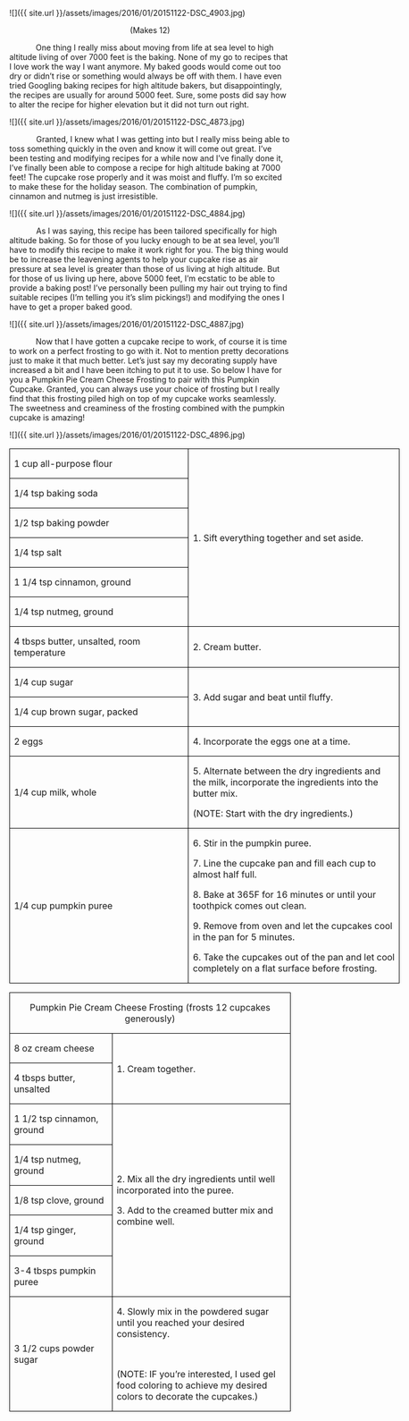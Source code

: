 ![]({{ site.url }}/assets/images/2016/01/20151122-DSC_4903.jpg)
<p align=center style='text-align:center'><span>(Makes 12)</span></p>

<p><span>&nbsp;&nbsp;&nbsp;&nbsp;&nbsp;&nbsp;&nbsp;&nbsp;&nbsp;&nbsp;&nbsp; One
thing I really miss about moving from life at sea level to high altitude living
of over 7000 feet is the baking. None of my go to recipes that I love work the
way I want anymore. My baked goods would come out too dry or didn’t rise or
something would always be off with them. I have even tried Googling baking
recipes for high altitude bakers, but disappointingly, the recipes are usually
for around 5000 feet. Sure, some posts did say how to alter the recipe for
higher elevation but it did not turn out right. </span></p>

![]({{ site.url }}/assets/images/2016/01/20151122-DSC_4873.jpg)

<p style='text-indent:.5in'><span>Granted,
I knew what I was getting into but I really miss being able to toss something
quickly in the oven and know it will come out great. I’ve been testing and
modifying recipes for a while now and I’ve finally done it, I’ve finally been
able to compose a recipe for high altitude baking at 7000 feet! The cupcake rose
properly and it was moist and fluffy. I’m so excited to make these for the
holiday season. The combination of pumpkin, cinnamon and nutmeg is just
irresistible.</span></p>

![]({{ site.url }}/assets/images/2016/01/20151122-DSC_4884.jpg)
<p style='text-indent:.5in'><span>As
I was saying, this recipe has been tailored specifically for high altitude
baking. So for those of you lucky enough to be at sea level, you’ll have to
modify this recipe to make it work right for you. The big thing would be to
increase the leavening agents to help your cupcake rise as air pressure at sea
level is greater than those of us living at high altitude. But for those of us
living up here, above 5000 feet, I’m ecstatic to be able to provide a baking
post! I’ve personally been pulling my hair out trying to find suitable recipes
(I’m telling you it’s slim pickings!) and modifying the ones I have to get a
proper baked good.</span></p>

![]({{ site.url }}/assets/images/2016/01/20151122-DSC_4887.jpg)

<p><span>&nbsp;&nbsp;&nbsp;&nbsp;&nbsp;&nbsp;&nbsp;&nbsp;&nbsp;&nbsp;&nbsp; Now
that I have gotten a cupcake recipe to work, of course it is time to work on a
perfect frosting to go with it. Not to mention pretty decorations just to make
it that much better. Let’s just say my decorating supply have increased a bit
and I have been itching to put it to use. So below I have for you a Pumpkin Pie
Cream Cheese Frosting to pair with this Pumpkin Cupcake. Granted, you can
always use your choice of frosting but I really find that this frosting piled
high on top of my cupcake works seamlessly. The sweetness and creaminess of the
frosting combined with the pumpkin cupcake is amazing! </span></p>

![]({{ site.url }}/assets/images/2016/01/20151122-DSC_4896.jpg)

<table class=MsoTableGrid border=1 cellspacing=0 cellpadding=0 width=524
 style='width:524.4pt;border-collapse:collapse;border:none'>
 <tr style='height:21.5pt'>
  <td width=239 style='width:239.4pt;border:solid windowtext 1.0pt;padding:
  0in 5.4pt 0in 5.4pt;height:21.5pt'>
  <p><span>1 cup all-purpose flour</span></p>
  </td>
  <td width=285 rowspan=6 style='width:285.0pt;border:solid windowtext 1.0pt;
  border-left:none;padding:0in 5.4pt 0in 5.4pt;height:21.5pt'>
  <p><span>1. Sift everything
  together and set aside.</span></p>
  </td>
 </tr>
 <tr style='height:21.1pt'>
  <td width=239 style='width:239.4pt;border:solid windowtext 1.0pt;border-top:
  none;padding:0in 5.4pt 0in 5.4pt;height:21.1pt'>
  <p><span>1/4 tsp baking soda</span></p>
  </td>
 </tr>
 <tr style='height:21.1pt'>
  <td width=239 style='width:239.4pt;border:solid windowtext 1.0pt;border-top:
  none;padding:0in 5.4pt 0in 5.4pt;height:21.1pt'>
  <p><span>1/2 tsp baking powder</span></p>
  </td>
 </tr>
 <tr style='height:21.1pt'>
  <td width=239 style='width:239.4pt;border:solid windowtext 1.0pt;border-top:
  none;padding:0in 5.4pt 0in 5.4pt;height:21.1pt'>
  <p><span>1/4 tsp salt</span></p>
  </td>
 </tr>
 <tr style='height:21.1pt'>
  <td width=239 style='width:239.4pt;border:solid windowtext 1.0pt;border-top:
  none;padding:0in 5.4pt 0in 5.4pt;height:21.1pt'>
  <p><span>1 1/4 tsp cinnamon, ground</span></p>
  </td>
 </tr>
 <tr style='height:21.1pt'>
  <td width=239 style='width:239.4pt;border:solid windowtext 1.0pt;border-top:
  none;padding:0in 5.4pt 0in 5.4pt;height:21.1pt'>
  <p><span>1/4 tsp nutmeg, ground</span></p>
  </td>
 </tr>
 <tr style='height:21.1pt'>
  <td width=239 style='width:239.4pt;border:solid windowtext 1.0pt;border-top:
  none;padding:0in 5.4pt 0in 5.4pt;height:21.1pt'>
  <p><span>4 tbsps butter, unsalted,
  room temperature</span></p>
  </td>
  <td width=285 style='width:285.0pt;border-top:none;border-left:none;
  border-bottom:solid windowtext 1.0pt;border-right:solid windowtext 1.0pt;
  padding:0in 5.4pt 0in 5.4pt;height:21.1pt'>
  <p><span>2. Cream butter.</span></p>
  </td>
 </tr>
 <tr style='height:21.1pt'>
  <td width=239 style='width:239.4pt;border:solid windowtext 1.0pt;border-top:
  none;padding:0in 5.4pt 0in 5.4pt;height:21.1pt'>
  <p><span>1/4 cup sugar</span></p>
  </td>
  <td width=285 rowspan=2 style='width:285.0pt;border-top:none;border-left:
  none;border-bottom:solid windowtext 1.0pt;border-right:solid windowtext 1.0pt;
  padding:0in 5.4pt 0in 5.4pt;height:21.1pt'>
  <p><span>3. Add sugar and beat until
  fluffy.</span></p>
  </td>
 </tr>
 <tr style='height:21.1pt'>
  <td width=239 style='width:239.4pt;border:solid windowtext 1.0pt;border-top:
  none;padding:0in 5.4pt 0in 5.4pt;height:21.1pt'>
  <p><span>1/4 cup brown sugar,
  packed</span></p>
  </td>
 </tr>
 <tr style='height:21.1pt'>
  <td width=239 style='width:239.4pt;border:solid windowtext 1.0pt;border-top:
  none;padding:0in 5.4pt 0in 5.4pt;height:21.1pt'>
  <p><span>2 eggs</span></p>
  </td>
  <td width=285 style='width:285.0pt;border-top:none;border-left:none;
  border-bottom:solid windowtext 1.0pt;border-right:solid windowtext 1.0pt;
  padding:0in 5.4pt 0in 5.4pt;height:21.1pt'>
  <p><span>4. Incorporate the eggs
  one at a time.</span></p>
  </td>
 </tr>
 <tr style='height:21.1pt'>
  <td width=239 style='width:239.4pt;border:solid windowtext 1.0pt;border-top:
  none;padding:0in 5.4pt 0in 5.4pt;height:21.1pt'>
  <p><span>1/4 cup milk, whole</span></p>
  </td>
  <td width=285 style='width:285.0pt;border-top:none;border-left:none;
  border-bottom:solid windowtext 1.0pt;border-right:solid windowtext 1.0pt;
  padding:0in 5.4pt 0in 5.4pt;height:21.1pt'>
  <p><span>5. Alternate between the
  dry ingredients and the milk, incorporate the ingredients into the butter
  mix.</span></p>
  <p><span>(NOTE: Start with the dry
  ingredients.)</span></p>
  </td>
 </tr>
 <tr style='height:21.1pt'>
  <td width=239 style='width:239.4pt;border:solid windowtext 1.0pt;border-top:
  none;padding:0in 5.4pt 0in 5.4pt;height:21.1pt'>
  <p><span>1/4 cup pumpkin puree</span></p>
  </td>
  <td width=285 style='width:285.0pt;border-top:none;border-left:none;
  border-bottom:solid windowtext 1.0pt;border-right:solid windowtext 1.0pt;
  padding:0in 5.4pt 0in 5.4pt;height:21.1pt'>
  <p><span>6. Stir in the pumpkin
  puree.</span></p>
  <p><span>7. Line the cupcake pan
  and fill each cup to almost half full.</span></p>
  <p><span>8. Bake at 365F for 16
  minutes or until your toothpick comes out clean.</span></p>
  <p><span>9. Remove from oven and
  let the cupcakes cool in the pan for 5 minutes.</span></p>
  <p><span>6. Take the cupcakes out
  of the pan and let cool completely on a flat surface before frosting.</span></p>
  </td>
 </tr>
</table>

<table class=MsoTableGrid border=1 cellspacing=0 cellpadding=0
 style='border-collapse:collapse;border:none'>
 <tr style='height:27.1pt'>
  <td width=533 colspan=2 style='width:533.2pt;border:solid windowtext 1.0pt;
  padding:0in 5.4pt 0in 5.4pt;height:27.1pt'>
  <p align=center style='text-align:center'><span
 >Pumpkin Pie Cream Cheese Frosting (frosts 12
  cupcakes generously)</span></p>
  </td>
 </tr>
 <tr style='height:18.1pt'>
  <td width=181 style='width:180.9pt;border:solid windowtext 1.0pt;border-top:
  none;padding:0in 5.4pt 0in 5.4pt;height:18.1pt'>
  <p><span>8 oz cream cheese</span></p>
  </td>
  <td width=352 rowspan=2 style='width:352.3pt;border-top:none;border-left:
  none;border-bottom:solid windowtext 1.0pt;border-right:solid windowtext 1.0pt;
  padding:0in 5.4pt 0in 5.4pt;height:18.1pt'>
  <p><span>1. Cream together.</span></p>
  </td>
 </tr>
 <tr style='height:17.95pt'>
  <td width=181 style='width:180.9pt;border:solid windowtext 1.0pt;border-top:
  none;padding:0in 5.4pt 0in 5.4pt;height:17.95pt'>
  <p><span>4 tbsps butter, unsalted</span></p>
  </td>
 </tr>
 <tr style='height:17.95pt'>
  <td width=181 style='width:180.9pt;border:solid windowtext 1.0pt;border-top:
  none;padding:0in 5.4pt 0in 5.4pt;height:17.95pt'>
  <p><span>1 1/2 tsp cinnamon, ground</span></p>
  </td>
  <td width=352 rowspan=5 style='width:352.3pt;border-top:none;border-left:
  none;border-bottom:solid windowtext 1.0pt;border-right:solid windowtext 1.0pt;
  padding:0in 5.4pt 0in 5.4pt;height:17.95pt'>
  <p><span>2. Mix all the dry
  ingredients until well incorporated into the puree.</span></p>
  <p><span>3. Add to the creamed
  butter mix and combine well.</span></p>
  </td>
 </tr>
 <tr style='height:17.95pt'>
  <td width=181 style='width:180.9pt;border:solid windowtext 1.0pt;border-top:
  none;padding:0in 5.4pt 0in 5.4pt;height:17.95pt'>
  <p><span>1/4 tsp nutmeg, ground</span></p>
  </td>
 </tr>
 <tr style='height:17.95pt'>
  <td width=181 style='width:180.9pt;border:solid windowtext 1.0pt;border-top:
  none;padding:0in 5.4pt 0in 5.4pt;height:17.95pt'>
  <p><span>1/8 tsp clove, ground</span></p>
  </td>
 </tr>
 <tr style='height:17.95pt'>
  <td width=181 style='width:180.9pt;border:solid windowtext 1.0pt;border-top:
  none;padding:0in 5.4pt 0in 5.4pt;height:17.95pt'>
  <p><span>1/4 tsp ginger, ground</span></p>
  </td>
 </tr>
 <tr style='height:17.95pt'>
  <td width=181 style='width:180.9pt;border:solid windowtext 1.0pt;border-top:
  none;padding:0in 5.4pt 0in 5.4pt;height:17.95pt'>
  <p><span>3-4 tbsps pumpkin puree</span></p>
  </td>
 </tr>
 <tr style='height:17.95pt'>
  <td width=181 style='width:180.9pt;border:solid windowtext 1.0pt;border-top:
  none;padding:0in 5.4pt 0in 5.4pt;height:17.95pt'>
  <p><span>3 1/2 cups powder sugar</span></p>
  </td>
  <td width=352 style='width:352.3pt;border-top:none;border-left:none;
  border-bottom:solid windowtext 1.0pt;border-right:solid windowtext 1.0pt;
  padding:0in 5.4pt 0in 5.4pt;height:17.95pt'>
  <p><span>4. Slowly mix in the
  powdered sugar until you reached your desired consistency.</span></p>
  <p><span>&nbsp;</span></p>
  <p><span>(NOTE: IF you’re
  interested, I used gel food coloring to achieve my desired colors to decorate
  the cupcakes.)</span></p>
  </td>
 </tr>
</table>